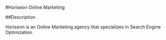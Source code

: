 #Horiseon Online Marketing

##Description

Horiseon is an Online Marketing agency that specializes in Search Engine Optimization.